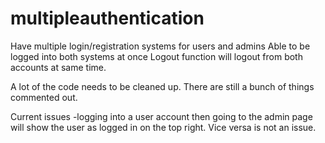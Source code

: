 # multipleauthentication
Have multiple login/registration systems for users and admins
Able to be logged into both systems at once
Logout function will logout from both accounts at same time.

A lot of the code needs to be cleaned up.
There are still a bunch of things commented out.


Current issues 
-logging into a user account then going to the admin page will show the user as logged in on the top right. 
Vice versa is not an issue.
